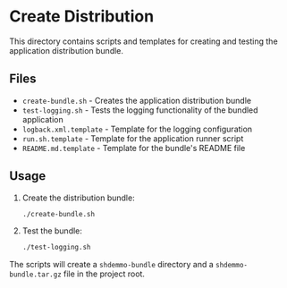 # Create Distribution

This directory contains scripts and templates for creating and testing the application distribution bundle.

## Files

- `create-bundle.sh` - Creates the application distribution bundle
- `test-logging.sh` - Tests the logging functionality of the bundled application
- `logback.xml.template` - Template for the logging configuration
- `run.sh.template` - Template for the application runner script
- `README.md.template` - Template for the bundle's README file

## Usage

1. Create the distribution bundle:
   ```bash
   ./create-bundle.sh
   ```

2. Test the bundle:
   ```bash
   ./test-logging.sh
   ```

The scripts will create a `shdemmo-bundle` directory and a `shdemmo-bundle.tar.gz` file in the project root. 